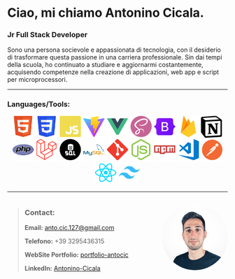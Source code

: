 # Ciao, mi chiamo Antonino Cicala.
### Jr Full Stack Developer

Sono una persona socievole e appassionata di tecnologia, con il desiderio di trasformare questa passione in una carriera professionale. Sin dai tempi della scuola, ho continuato a studiare e aggiornarmi costantemente, acquisendo competenze nella creazione di applicazioni, web app e script per microprocessori.

---

### Languages/Tools:
<p align="center">
  <img src="./img/skills/html.svg" alt="HTML" width="50" height="50"/>
  <img src="./img/skills/css.svg" alt="CSS" width="50" height="50"/>
  <img src="./img/skills/javascript.svg" alt="JavaScript" width="50" height="50"/>
  <img src="./img/skills/vite.svg" alt="vite" width="50" height="50"/>
  <img src="./img/skills/vue.svg" alt="vue" width="50" height="50"/>
  <img src="./img/skills/sass.svg" alt="Sass" width="50" height="50"/>
  <img src="./img/skills/bootstrap.svg" alt="Bootstrap" width="50" height="50"/>
  <img src="./img/skills/firebase.svg" alt="firebase" width="50" height="50"/>
  <img src="./img/skills/notion.svg" alt="notion" width="50" height="50"/>
  <img src="./img/skills/php.svg" alt="php" width="50" height="50"/>
  <img src="./img/skills/laravel.svg" alt="laravel" width="50" height="50"/>
  <img src="./img/skills/sql.svg" alt="sql" width="50" height="50"/>
  <img src="./img/skills/mysql.svg" alt="mysql" width="50" height="50"/>
  <img src="./img/skills/git.svg" alt="Git" width="50" height="50"/>
  <img src="./img/skills/node.svg" alt="node" width="50" height="50"/>
  <img src="./img/skills/npm.svg" alt="npm" width="50" height="50"/>
  <img src="./img/skills/vscode.svg" alt="vscode" width="50" height="50"/>
  <img src="./img/skills/postman.svg" alt="postman" width="50" height="50"/>
  <img src="./img/skills/react.svg" alt="React" width="50" height="50"/>
  <img src="./img/skills/tailwind.svg" alt="Node.js" width="50" height="50"/>
</p>

---

<div style="display: flex; align-items: center;">
  <div style="flex-grow: 1;">

> ### Contact:
>
> **Email:** [anto.cic.127@gmail.com](mailto:anto.cic.127@gmail.com) 
>
> **Telefono:** +39 3295436315
>
> **WebSite Portfolio:** [portfolio-antocic](https://portfolio-antocic.netlify.app)
> 
> **LinkedIn:** [Antonino-Cicala](https://www.linkedin.com/in/Antonino-Cicala)
> 

  </div>
  <div style="flex-shrink: 0;">
    <img src="./img/foto_profilo.png" alt="Antonino Cicala" width="150" height="150" style="border-radius:50%;"/>
  </div>
</div>